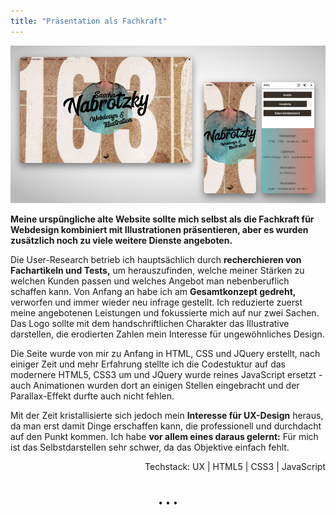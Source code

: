 ```yaml
---
title: "Präsentation als Fachkraft"
---
```


![Meine alte Website](../images/WebDevDesign_Website.jpg)

**Meine urspüngliche alte Website sollte mich selbst als die Fachkraft für Webdesign kombiniert mit Illustrationen präsentieren, aber es wurden zusätzlich noch zu viele weitere Dienste angeboten.**

Die User-Research betrieb ich hauptsächlich durch **recherchieren von Fachartikeln und Tests,** um herauszufinden, welche meiner Stärken zu welchen Kunden passen und welches Angebot man nebenberuflich schaffen kann. Von Anfang an habe ich am **Gesamtkonzept gedreht,** verworfen und immer wieder neu infrage gestellt. Ich reduzierte zuerst meine angebotenen Leistungen und fokussierte mich auf nur zwei Sachen.
Das Logo sollte mit dem handschriftlichen Charakter das Illustrative darstellen, die erodierten Zahlen mein Interesse für ungewöhnliches Design.

Die Seite wurde von mir zu Anfang in HTML, CSS und JQuery erstellt, nach einiger Zeit und mehr Erfahrung stellte ich die Codestuktur auf das modernere HTML5, CSS3 um und JQuery wurde reines JavaScript ersetzt - auch Animationen wurden dort an einigen Stellen eingebracht und der Parallax-Effekt durfte auch nicht fehlen.

Mit der Zeit kristallisierte sich jedoch mein **Interesse für UX-Design** heraus, da man erst damit Dinge erschaffen kann, die professionell und durchdacht auf den Punkt kommen. Ich habe **vor allem eines daraus gelernt:** Für mich ist das Selbstdarstellen sehr schwer, da das Objektive einfach fehlt.

<div style="text-align: right">Techstack: UX | HTML5 | CSS3 | JavaScript</div>

<p style="text-align: center;margin-top: 40px;">&bull; &bull; &bull;</p>